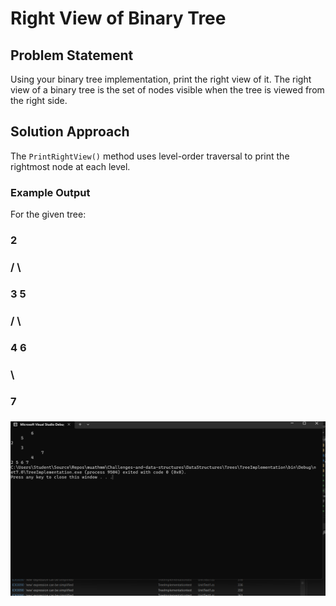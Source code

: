 # Right View of Binary Tree

## Problem Statement

Using your binary tree implementation, print the right view of it. The right view of a binary tree is the set of nodes visible when the tree is viewed from the right side.

## Solution Approach

The `PrintRightView()` method uses level-order traversal to print the rightmost node at each level.

### Example Output

For the given tree:

###     2
 ###  /   \
 ### 3     5
### /       \
### 4         6
### \
### 7

 ### ![Right View  Of Binary Tree ](Screenshot.png)